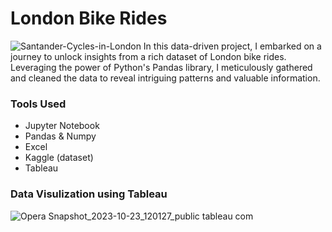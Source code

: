 # London Bike Rides
![Santander-Cycles-in-London](https://github.com/gitbykaran/London-Bikes-Data-Exploration-Cleaning-using-Pandas/assets/147580511/e5e332a8-1737-4b49-b44a-c5b21ee992ba)
In this data-driven project, I embarked on a journey to unlock insights from a rich dataset of London bike rides. Leveraging the power of Python's Pandas library, I meticulously gathered and cleaned the data to reveal intriguing patterns and valuable information.

### Tools Used
- Jupyter Notebook
- Pandas & Numpy
- Excel
- Kaggle (dataset)
- Tableau 

### Data Visulization using Tableau 
![Opera Snapshot_2023-10-23_120127_public tableau com](https://github.com/gitbykaran/London-Bikes-Data-Exploration-Cleaning-using-Pandas/assets/147580511/fe05d75b-fb8e-4574-b7af-c50c7c93f5a7)
